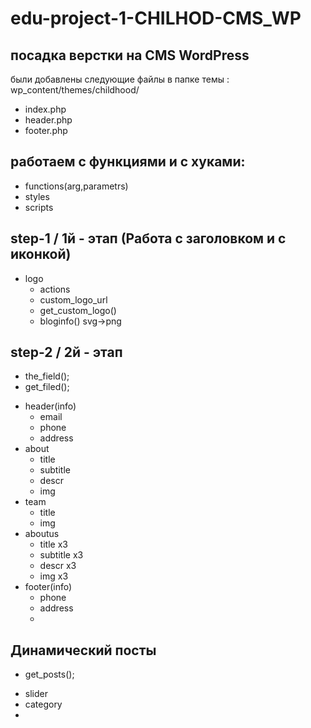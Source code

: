 # edu-project-1-CHILHOD-CMS_WP

## посадка верстки на CMS WordPress
были добавлены следующие файлы в папке темы : wp_content/themes/childhood/
- index.php
- header.php
- footer.php

## работаем с функциями и с хуками:
- functions(arg,parametrs)
 - styles
 - scripts
## step-1 / 1й - этап (Работа с заголовком и с иконкой)
- logo
  - actions
  - custom_logo_url
  - get_custom_logo()
  - bloginfo()
  svg->png

## step-2 / 2й - этап
* the_field();
* get_filed();

- header(info)
  - email
  - phone
  - address
- about
  - title
  - subtitle
  - descr
  - img
- team
  - title
  - img
- aboutus
  - title x3
  - subtitle x3
  - descr x3
  - img x3
- footer(info)
  - phone
  - address
  - 
## Динамический посты
* get_posts();

- slider
- category
- 
